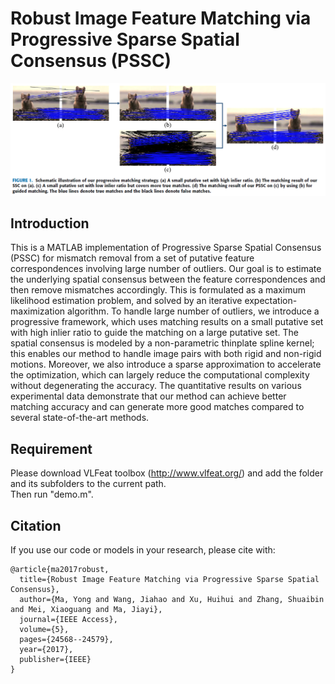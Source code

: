 # Robust Image Feature Matching via Progressive Sparse Spatial Consensus (PSSC)
![](./fig1.png)<br>
## Introduction
This is a MATLAB implementation of Progressive Sparse Spatial Consensus (PSSC) for mismatch removal from a set of putative feature correspondences involving large number of outliers. Our goal is to estimate the underlying spatial consensus between the feature correspondences and then remove mismatches accordingly. This is formulated as a maximum likelihood estimation problem, and solved by an iterative expectation-maximization algorithm. To handle large number of outliers, we introduce a progressive framework, which uses matching results on a small putative set with high inlier ratio to guide the matching on a large putative set. The spatial consensus is modeled by a non-parametric thinplate spline kernel; this enables our method to handle image pairs with both rigid and non-rigid motions. Moreover, we also introduce a sparse approximation to accelerate the optimization, which can largely reduce the computational complexity without degenerating the accuracy. The quantitative results on various experimental data demonstrate that our method can achieve better matching accuracy and can generate more good matches compared to several state-of-the-art methods.

## Requirement
Please download VLFeat toolbox (http://www.vlfeat.org/) and add the folder and its subfolders to the current path.<br>
Then run "demo.m".

## Citation
If you use our code or models in your research, please cite with:
```
@article{ma2017robust,
  title={Robust Image Feature Matching via Progressive Sparse Spatial Consensus},
  author={Ma, Yong and Wang, Jiahao and Xu, Huihui and Zhang, Shuaibin and Mei, Xiaoguang and Ma, Jiayi},
  journal={IEEE Access},
  volume={5},
  pages={24568--24579},
  year={2017},
  publisher={IEEE}
}
``` 